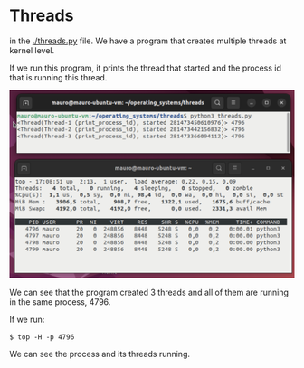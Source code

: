 # Threads

in the [./threads.py](./threads.py) file. We have a program that creates
multiple threads at kernel level.

If we run this program, it prints the thread that started and the process 
id that is running this thread.

![run](./assets/run.png)

We can see that the program created 3 threads and all of them are running
in the same process, 4796.

If we run:

```
$ top -H -p 4796
```

We can see the process and its threads running.

